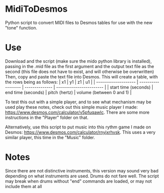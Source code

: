 # MidiToDesmos
Python script to convert MIDI files to Desmos tables for use with the new "tone" function.
# Use
Download and the script (make sure the mido python library is installed), passing in the .mid file as the first argument and the output text file as the second (this file does not have to exist, and will otherwise be overwritten)
Then, copy and paste the text file into Desmos. This will create a table, with the rows being as follows:
| x1                   | y1                 | z1             | u1                       |
| -------------------- | ------------------ | -------------- | ------------------------ |
| start time (seconds) | end time (seconds)  | pitch (hertz) | volume (between 0 and 1) |

To test this out with a simple player, and to see what mechanism may be used play these notes, check out this simple music player I made: https://www.desmos.com/calculator/v5pfuqawlc.
There are some more instructions in the "Player" folder on that. 

Alternatively, use this script to put music into this rythm game I made on Desmos: https://www.desmos.com/calculator/rnyjxrhvsk.
This uses a very similar player, this time in the "Music" folder.

# Notes
Since there are not distinctive instruments, this version may sound very bad depending on what instruments are used. Drums do not fare well.
The script may break when drums without "end" commands are loaded, or may not include them at all
